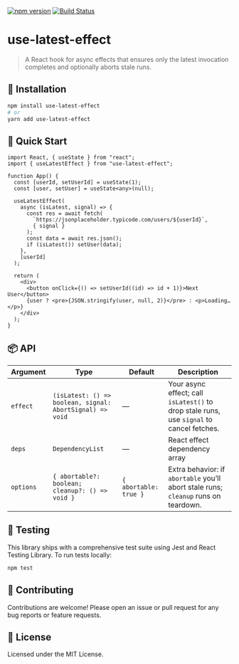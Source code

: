 [![npm version](https://img.shields.io/npm/v/use-latest-effect.svg)](https://www.npmjs.com/package/use-latest-effect) [![Build Status](https://github.com/priyankapakhale/use-latest-effect/actions/workflows/ci.yml/badge.svg)](https://github.com/priyankapakhale/use-latest-effect/actions)

# use-latest-effect

> A React hook for async effects that ensures only the latest invocation completes and optionally aborts stale runs.

## 🧩 Installation

```bash
npm install use-latest-effect
# or
yarn add use-latest-effect
```

## 🚀 Quick Start

```tsx
import React, { useState } from "react";
import { useLatestEffect } from "use-latest-effect";

function App() {
  const [userId, setUserId] = useState(1);
  const [user, setUser] = useState<any>(null);

  useLatestEffect(
    async (isLatest, signal) => {
      const res = await fetch(
        `https://jsonplaceholder.typicode.com/users/${userId}`,
        { signal }
      );
      const data = await res.json();
      if (isLatest()) setUser(data);
    },
    [userId]
  );

  return (
    <div>
      <button onClick={() => setUserId((id) => id + 1)}>Next User</button>
      {user ? <pre>{JSON.stringify(user, null, 2)}</pre> : <p>Loading…</p>}
    </div>
  );
}
```

## 📦 API

| Argument  | Type                                                     | Default               | Description                                                                              |
| --------- | -------------------------------------------------------- | --------------------- | ---------------------------------------------------------------------------------------- |
| `effect`  | `(isLatest: () => boolean, signal: AbortSignal) => void` | —                     | Your async effect; call `isLatest()` to drop stale runs, use `signal` to cancel fetches. |
| `deps`    | `DependencyList`                                         | —                     | React effect dependency array                                                            |
| `options` | `{ abortable?: boolean; cleanup?: () => void }`          | `{ abortable: true }` | Extra behavior: if `abortable` you’ll abort stale runs; `cleanup` runs on teardown.      |

## 🔧 Testing

This library ships with a comprehensive test suite using Jest and React Testing Library. To run tests locally:

```bash
npm test
```

## 🤝 Contributing

Contributions are welcome! Please open an issue or pull request for any bug reports or feature requests.

## 📄 License

Licensed under the MIT License.
